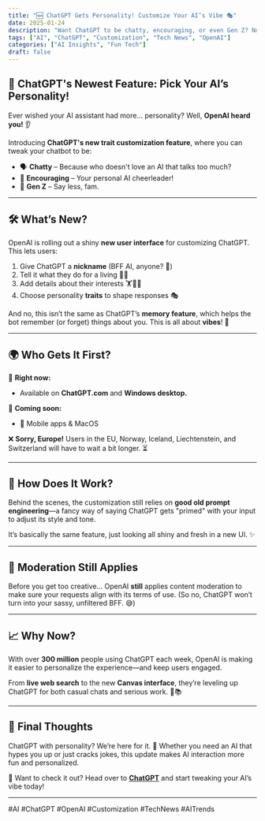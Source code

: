 ```yaml
---
title: "🆕 ChatGPT Gets Personality! Customize Your AI’s Vibe 🎭"
date: 2025-01-24
description: "Want ChatGPT to be chatty, encouraging, or even Gen Z? Now you can customize its personality with new traits!"
tags: ["AI", "ChatGPT", "Customization", "Tech News", "OpenAI"]
categories: ["AI Insights", "Fun Tech"]
draft: false
---
```


## 🤖 ChatGPT's Newest Feature: Pick Your AI’s Personality!  

Ever wished your AI assistant had more... personality? Well, **OpenAI heard you!** 👂  

Introducing **ChatGPT's new trait customization feature**, where you can tweak your chatbot to be:  

- 🗣️ **Chatty** – Because who doesn't love an AI that talks too much?  
- 🎉 **Encouraging** – Your personal AI cheerleader!  
- 🧢 **Gen Z** – Say less, fam.  

---

## 🛠️ What’s New?  

OpenAI is rolling out a shiny **new user interface** for customizing ChatGPT. This lets users:  

1. Give ChatGPT a **nickname** (BFF AI, anyone? 🤝)  
2. Tell it what they do for a living 🧑‍💻  
3. Add details about their interests 🏋️🎨💼  
4. Choose personality **traits** to shape responses 🎭  

And no, this isn’t the same as ChatGPT’s **memory feature**, which helps the bot remember (or forget) things about you. This is all about **vibes**! 🌈  

---

## 🌍 Who Gets It First?  

📅 **Right now:**  
- Available on **ChatGPT.com** and **Windows desktop.**  

📅 **Coming soon:**  
- 📱 Mobile apps & MacOS  

❌ **Sorry, Europe!** Users in the EU, Norway, Iceland, Liechtenstein, and Switzerland will have to wait a bit longer. ⏳  

---

## 💭 How Does It Work?  

Behind the scenes, the customization still relies on **good old prompt engineering**—a fancy way of saying ChatGPT gets "primed" with your input to adjust its style and tone.  

It’s basically the same feature, just looking all shiny and fresh in a new UI. ✨  

---

## 🔎 Moderation Still Applies  

Before you get too creative... OpenAI **still** applies content moderation to make sure your requests align with its terms of use. (So no, ChatGPT won’t turn into your sassy, unfiltered BFF. 😅)  

---

## 📈 Why Now?  

With over **300 million** people using ChatGPT each week, OpenAI is making it easier to personalize the experience—and keep users engaged.  

From **live web search** to the new **Canvas interface**, they’re leveling up ChatGPT for both casual chats and serious work. 💼📚  

---

## 🏁 Final Thoughts  

ChatGPT with personality? We’re here for it. 🎉 Whether you need an AI that hypes you up or just cracks jokes, this update makes AI interaction more fun and personalized.  

🔗 Want to check it out? Head over to **[ChatGPT](https://chat.openai.com/)** and start tweaking your AI’s vibe today!  

---

#AI #ChatGPT #OpenAI #Customization #TechNews #AITrends  

